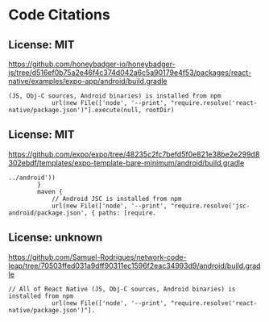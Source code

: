 # Code Citations

## License: MIT
https://github.com/honeybadger-io/honeybadger-js/tree/d516ef0b75a2e46f4c374d042a6c5a90179e4f53/packages/react-native/examples/expo-app/android/build.gradle

```
(JS, Obj-C sources, Android binaries) is installed from npm
            url(new File(['node', '--print', "require.resolve('react-native/package.json')"].execute(null, rootDir)
```


## License: MIT
https://github.com/expo/expo/tree/48235c2fc7befd5f0e821e38be2e299d8302ebdf/templates/expo-template-bare-minimum/android/build.gradle

```
../android'))
        }
        maven {
            // Android JSC is installed from npm
            url(new File(['node', '--print', "require.resolve('jsc-android/package.json', { paths: [require.
```


## License: unknown
https://github.com/Samuel-Rodrigues/network-code-leap/tree/70503ffed031a9dff90311ec1596f2eac34993d9/android/build.gradle

```
// All of React Native (JS, Obj-C sources, Android binaries) is installed from npm
            url(new File(['node', '--print', "require.resolve('react-native/package.json')"].
```


